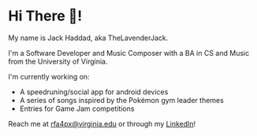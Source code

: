 # Hi There 👋!

My name is Jack Haddad, aka TheLavenderJack. 

I'm a Software Developer and Music Composer with a BA in CS and Music from the University of Virginia. 

I'm currently working on:
- A speedruning/social app for android devices
- A series of songs inspired by the Pokémon gym leader themes
- Entries for Game Jam competitions

Reach me at rfa4px@virginia.edu or through my [LinkedIn](https://www.linkedin.com/in/jackhaddad143/)!


<!---
TheLavenderJack/TheLavenderJack is a ✨ special ✨ repository because its `README.md` (this file) appears on your GitHub profile.
You can click the Preview link to take a look at your changes.
--->
